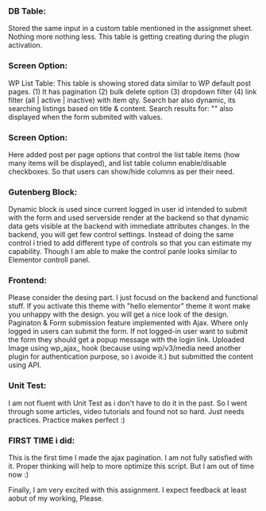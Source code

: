 ### DB Table: 
Stored the same input in a custom table mentioned in the assignmet sheet. Nothing more nothing less. This table is getting creating during the plugin activation.

### Screen Option:
WP List Table: This table is showing stored data similar to WP default post pages. (1) It has pagination  (2) bulk delete option (3) dropdown filter (4) link filter (all | active | inactive) with item qty. Search bar also dynamic, its searching listings based on title & content. Search results for: "" also displayed when the form submited with values.

### Screen Option:
 Here added post per page options that control the list table items (how many items will be displayed), and list table column enable/disable checkboxes. So that users can show/hide columns as per their need.

### Gutenberg Block:
 Dynamic block is used since current logged in user id intended to submit with the form and used serverside render at the backend so that dynamic data gets visible at the backend with immediate attributes changes. In the backend, you will get few control settings. Instead of doing the same control i tried to add different type of controls so that you can estimate my capability. Though I am able to make the control panle looks similar to Elementor controll panel.

### Frontend: 
Please consider the desing part. I just focusd on the backend and functional stuff. If you activate this theme with "hello elementor" theme it wont make you unhappy with the design. you will get a nice look of the design. Paginaton & Form submission feature implemented with Ajax. Where only logged in users can submit the form. If not logged-in user want to submit the form they should get a popup message with the login link. Uploaded Image using wp_ajax_ hook (because using wp/v3/media need another plugin for authentication purpose, so i avoide it.) but submitted the content using API. 

### Unit Test: 
I am not fluent with Unit Test as i don't have to do it in the past. So I went through some articles, video tutorials and found not so hard. Just needs practices. Practice makes perfect :)


### FIRST TIME i did: 
This is the first time I made the ajax pagination. I am not fully satisfied with it. Proper thinking will help to more optimize this script. But I am out of time now :)


Finally, I am very excited with this assignment. I expect feedback at least aobut of my working, Please.
